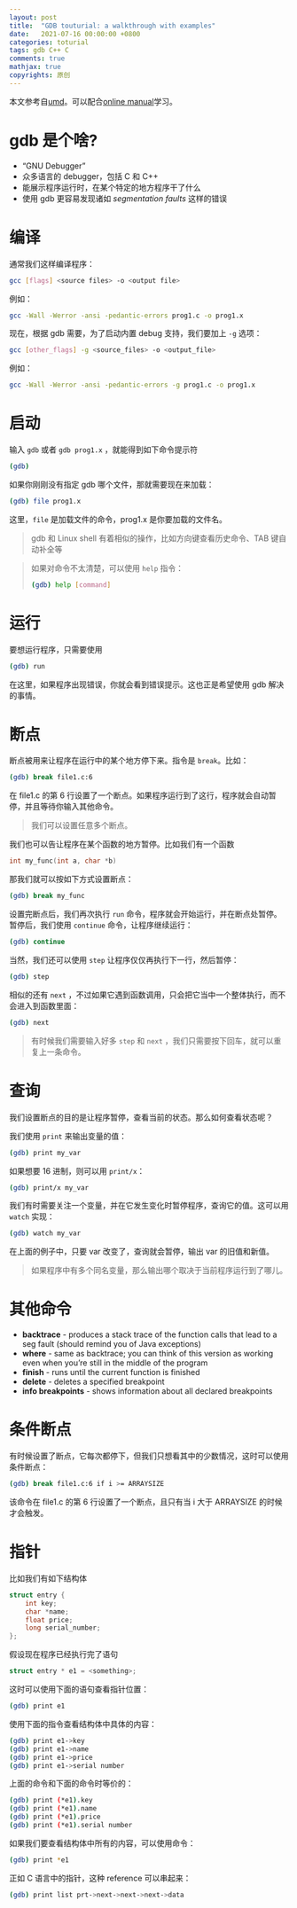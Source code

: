 ```yaml
---
layout: post
title:  "GDB touturial: a walkthrough with examples"
date:   2021-07-16 00:00:00 +0800
categories: toturial
tags: gdb C++ C
comments: true
mathjax: true
copyrights: 原创
---
```


本文参考自[umd](https://www.cs.umd.edu/~srhuang/teaching/cmsc212/gdb-tutorial-handout.pdf)。可以配合[online manual](http://sourceware.org/gdb/current/onlinedocs/gdb_toc.html)学习。

# gdb 是个啥?

- “GNU Debugger” 
- 众多语言的 debugger，包括 C 和 C++
- 能展示程序运行时，在某个特定的地方程序干了什么
- 使用 gdb 更容易发现诸如 *segmentation faults* 这样的错误

# 编译

通常我们这样编译程序：

```bash
gcc [flags] <source files> -o <output file>
```

例如：

```bash
gcc -Wall -Werror -ansi -pedantic-errors prog1.c -o prog1.x
```

现在，根据 gdb 需要，为了启动内置 debug 支持，我们要加上 `-g` 选项：

```bash
gcc [other_flags] -g <source_files> -o <output_file>
```

例如：

```bash
gcc -Wall -Werror -ansi -pedantic-errors -g prog1.c -o prog1.x
```

# 启动

输入 `gdb` 或者 `gdb prog1.x` ，就能得到如下命令提示符

```bash
(gdb)
```

如果你刚刚没有指定 gdb 哪个文件，那就需要现在来加载：

```bash
(gdb) file prog1.x
```

这里，`file` 是加载文件的命令，prog1.x 是你要加载的文件名。

> gdb 和 Linux shell 有着相似的操作，比如方向键查看历史命令、TAB 键自动补全等

> 如果对命令不太清楚，可以使用 `help` 指令：
>
> ```bash
> (gdb) help [command]
> ```

# 运行

要想运行程序，只需要使用

```bash
(gdb) run
```

在这里，如果程序出现错误，你就会看到错误提示。这也正是希望使用 gdb 解决的事情。

# 断点

断点被用来让程序在运行中的某个地方停下来。指令是 `break`。比如：

```bash
(gdb) break file1.c:6
```

在 file1.c 的第 6 行设置了一个断点。如果程序运行到了这行，程序就会自动暂停，并且等待你输入其他命令。

> 我们可以设置任意多个断点。

我们也可以告让程序在某个函数的地方暂停。比如我们有一个函数

```cpp
int my_func(int a, char *b)
```

那我们就可以按如下方式设置断点：

```bash
(gdb) break my_func
```

设置完断点后，我们再次执行 `run` 命令，程序就会开始运行，并在断点处暂停。暂停后，我们使用 `continue` 命令，让程序继续运行：

```bash
(gdb) continue
```

当然，我们还可以使用 `step` 让程序仅仅再执行下一行，然后暂停：

```bash
(gdb) step
```

相似的还有 `next` ，不过如果它遇到函数调用，只会把它当中一个整体执行，而不会进入到函数里面：

```bash
(gdb) next
```

> 有时候我们需要输入好多 `step` 和 `next` ，我们只需要按下回车，就可以重复上一条命令。

# 查询

我们设置断点的目的是让程序暂停，查看当前的状态。那么如何查看状态呢？

我们使用 `print` 来输出变量的值：

```bash
(gdb) print my_var
```

如果想要 16 进制，则可以用 `print/x`：

```bash
(gdb) print/x my_var
```

我们有时需要关注一个变量，并在它发生变化时暂停程序，查询它的值。这可以用 `watch` 实现：

```bash
(gdb) watch my_var
```

在上面的例子中，只要 var 改变了，查询就会暂停，输出 var 的旧值和新值。

> 如果程序中有多个同名变量，那么输出哪个取决于当前程序运行到了哪儿。

# 其他命令

- **backtrace** - produces a stack trace of the function calls that lead to a seg fault (should remind you of Java exceptions) 
- **where** - same as backtrace; you can think of this version as working even when you’re still in the middle of the program
- **finish** - runs until the current function is finished
- **delete** - deletes a specified breakpoint
- **info breakpoints** - shows information about all declared breakpoints

# 条件断点

有时候设置了断点，它每次都停下，但我们只想看其中的少数情况，这时可以使用条件断点：

```bash
(gdb) break file1.c:6 if i >= ARRAYSIZE
```

该命令在 file1.c 的第 6 行设置了一个断点，且只有当 i 大于 ARRAYSIZE 的时候才会触发。

# 指针

比如我们有如下结构体

```c
struct entry {
	int key;
	char *name;
	float price;
	long serial_number;
};
```

假设现在程序已经执行完了语句

```c
struct entry * e1 = <something>;
```

这时可以使用下面的语句查看指针位置：

```bash
(gdb) print e1
```

使用下面的指令查看结构体中具体的内容：

```bash
(gdb) print e1->key
(gdb) print e1->name
(gdb) print e1->price
(gdb) print e1->serial number
```

上面的命令和下面的命令时等价的：

```bash
(gdb) print (*e1).key
(gdb) print (*e1).name
(gdb) print (*e1).price
(gdb) print (*e1).serial number
```

如果我们要查看结构体中所有的内容，可以使用命令：

```bash
(gdb) print *e1
```

正如 C 语言中的指针，这种 reference 可以串起来：

```bash
(gdb) print list prt->next->next->next->data
```

